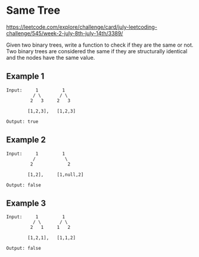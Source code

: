 # Same Tree

https://leetcode.com/explore/challenge/card/july-leetcoding-challenge/545/week-2-july-8th-july-14th/3389/

Given two binary trees, write a function to check if they are the same or not.
Two binary trees are considered the same if they are structurally identical and the nodes have the same value.

## Example 1

```
Input:     1         1
          / \       / \
         2   3     2   3

        [1,2,3],   [1,2,3]

Output: true
```

## Example 2

```
Input:     1         1
          /           \ 
         2             2

        [1,2],     [1,null,2]

Output: false
```

## Example 3

```
Input:     1         1
          / \       / \
         2   1     1   2

        [1,2,1],   [1,1,2]

Output: false
```


